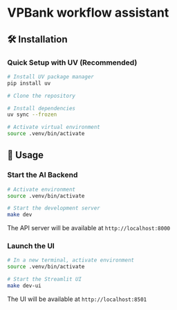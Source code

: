 # VPBank workflow assistant

## 🛠️ Installation

### Quick Setup with UV (Recommended)

```bash
# Install UV package manager
pip install uv

# Clone the repository

# Install dependencies
uv sync --frozen

# Activate virtual environment
source .venv/bin/activate
```

## 🚀 Usage

### Start the AI Backend

```bash
# Activate environment
source .venv/bin/activate

# Start the development server
make dev
```

The API server will be available at `http://localhost:8000`

### Launch the UI

```bash
# In a new terminal, activate environment
source .venv/bin/activate

# Start the Streamlit UI
make dev-ui
```

The UI will be available at `http://localhost:8501`
